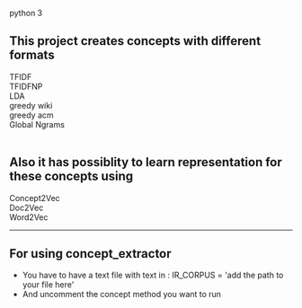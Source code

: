 python 3

## This project creates concepts with different formats

TFIDF <br />
TFIDFNP<br />
LDA<br />
greedy wiki<br />
greedy acm<br />
Global Ngrams<br />
<br />

## Also it has possiblity to learn representation for these concepts using

Concept2Vec<br />
Doc2Vec<br />
Word2Vec<br />


---


## For using concept_extractor<br />
-  You have to have a text file  with text in : IR_CORPUS = 'add the path to your file here'<br />
- And uncomment the concept method you want to run<br />
